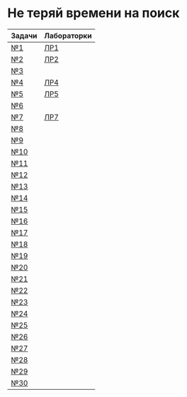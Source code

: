# Не теряй времени на поиск

| Задачи | Лабораторки |
|--------|-------------|
| [№1](Problems/№1.cpp) | [ЛР1](Labs/Lab1/Lab1/Lab1.md)|
| [№2](Problems/№2.cpp) | [ЛР2](Labs/Lab1/Lab2/Lab2.md)|
| [№3](Problems/№3.cpp) | |
| [№4](Problems/№4.cpp) | [ЛР4](Labs/Lab1/Lab4/Lab4.md)|
| [№5](Problems/№5.cpp) | [ЛР5](Labs/Lab1/Lab5/Lab5.md)|
| [№6](Problems/№6.cpp) |
| [№7](Problems/№7.cpp) | [ЛР7](Labs/Lab1/Lab7/Lab7.md)|
| [№8](Problems/№8.cpp) |
| [№9](Problems/№9.cpp) |
| [№10](Problems/№10.cpp) |
| [№11](Problems/№11.cpp) |
| [№12](Problems/№12.cpp) |
| [№13](Problems/№13.cpp) |
| [№14](Problems/№14.cpp) |
| [№15](Problems/№15.cpp) |
| [№16](Problems/№16.cpp) |
| [№17](Problems/№17.cpp) |
| [№18](Problems/№18.cpp) |
| [№19](Problems/№19.cpp) |
| [№20](Problems/№20.cpp) |
| [№21](Problems/№21.cpp) |
| [№22](Problems/№22.cpp) |
| [№23](Problems/№23.cpp) |
| [№24](Problems/№24.cpp) |
| [№25](Problems/№25.cpp) |
| [№26](Problems/№26.cpp) |
| [№27](Problems/№27.cpp) |
| [№28](Problems/№28.cpp) |
| [№29](Problems/№29.cpp) |
| [№30](Problems/№30.cpp) |
